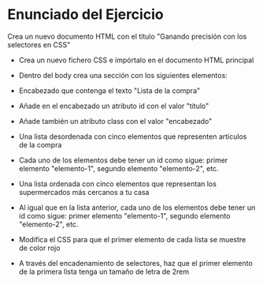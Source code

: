 # Enunciado del Ejercicio

Crea un nuevo documento HTML con el título "Ganando precisión con los selectores en CSS"

* Crea un nuevo fichero CSS e impórtalo en el documento HTML principal

* Dentro del body crea una sección con los siguientes elementos:

 * Encabezado que contenga el texto "Lista de la compra"
  * Añade en el encabezado un atributo id con el valor "titulo"
  * Añade también un atributo class con el valor "encabezado"

 * Una lista desordenada con cinco elementos que representen artículos de la compra
  * Cada uno de los elementos debe tener un id como sigue: primer elemento "elemento-1", segundo elemento "elemento-2", etc.

 * Una lista ordenada con cinco elementos que representan los supermercados más cercanos a tu casa
  * Al igual que en la lista anterior, cada uno de los elementos debe tener un id como sigue: primer elemento "elemento-1",       segundo elemento "elemento-2", etc.

* Modifica el CSS para que el primer elemento de cada lista se muestre de color rojo
* A través del encadenamiento de selectores, haz que el primer elemento de la primera lista tenga un tamaño de letra de 2rem
